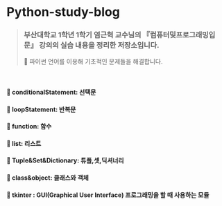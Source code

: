 # Python-study-blog
> ### 부산대학교 1학년 1학기 염근혁 교수님의 『컴퓨터및프로그래밍입문』 강의의 실습 내용을 정리한 저장소입니다.
> 📌 파이썬 언어를 이용해 기초적인 문제들을 해결합니다.

<br>

#### 💫 conditionalStatement: 선택문
#### 💫 loopStatement: 반복문
#### 💫 function: 함수
#### 💫 list: 리스트
#### 💫 Tuple&Set&Dictionary: 튜플,셋,딕셔너리
#### 💫 class&object: 클래스와 객체
#### 💫 tkinter : GUI(Graphical User Interface) 프로그래밍을 할 때 사용하는 모듈
